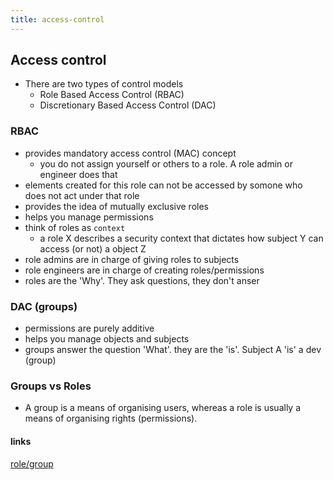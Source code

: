 ```yaml
---
title: access-control
---
```


## Access control

* There are two types of control models
  * Role Based Access Control (RBAC)
  * Discretionary Based Access Control (DAC)

### RBAC

* provides mandatory access control (MAC) concept
  * you do not assign yourself or others to a role. A role admin or engineer
      does that
* elements created for this role can not be accessed by somone who does not act
    under that role
* provides the idea of mutually exclusive roles
* helps you manage permissions
* think of roles as `context`
  * a role X describes a security context that dictates how subject Y can access
      (or not) a object Z
* role admins are in charge of giving roles to subjects
* role engineers are in charge of creating roles/permissions
* roles are the 'Why'. They ask questions, they don't anser

### DAC (groups)

* permissions are purely additive
* helps you manage objects and subjects
* groups answer the question 'What'. they are the 'is'. Subject A 'is' a dev
    (group)

### Groups vs Roles

* A group is a means of organising users, whereas a role is usually a means of organising rights (permissions).


#### links

[role/group](https://profsandhu.com/workshop/role-group.pdf)
